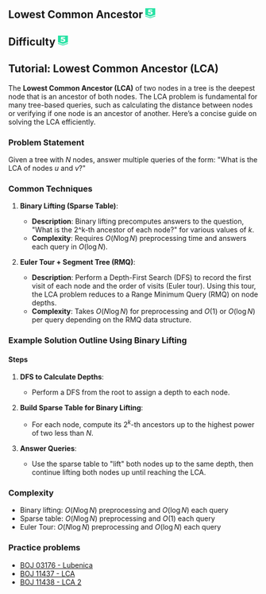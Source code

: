## Lowest Common Ancestor <img src="../../boj-icon/plat5.svg" alt="Platinum 5" width="20" height="20">

## Difficulty <img src="../../boj-icon/plat5.svg" alt="Platinum 5" width="20" height="20">

## Tutorial: Lowest Common Ancestor (LCA)

The **Lowest Common Ancestor (LCA)** of two nodes in a tree is the deepest node that is an ancestor of both nodes. The LCA problem is fundamental for many tree-based queries, such as calculating the distance between nodes or verifying if one node is an ancestor of another. Here’s a concise guide on solving the LCA efficiently.

### Problem Statement
Given a tree with $N$ nodes, answer multiple queries of the form: "What is the LCA of nodes $u$ and $v$?"

### Common Techniques

1. **Binary Lifting (Sparse Table)**:
   - **Description**: Binary lifting precomputes answers to the question, "What is the 2^k-th ancestor of each node?" for various values of $k$.
   - **Complexity**: Requires $O(N \log N)$ preprocessing time and answers each query in $O(\log N)$.

2. **Euler Tour + Segment Tree (RMQ)**:
   - **Description**: Perform a Depth-First Search (DFS) to record the first visit of each node and the order of visits (Euler tour). Using this tour, the LCA problem reduces to a Range Minimum Query (RMQ) on node depths.
   - **Complexity**: Takes $O(N \log N)$ for preprocessing and $O(1)$ or $O(\log N)$ per query depending on the RMQ data structure.

### Example Solution Outline Using Binary Lifting

#### Steps

1. **DFS to Calculate Depths**:
   - Perform a DFS from the root to assign a depth to each node.

2. **Build Sparse Table for Binary Lifting**:
   - For each node, compute its $2^k$-th ancestors up to the highest power of two less than $N$.

3. **Answer Queries**:
   - Use the sparse table to "lift" both nodes up to the same depth, then continue lifting both nodes up until reaching the LCA.


### Complexity
- Binary lifting: $O(N \log N)$ preprocessing and $O(\log N)$ each query
- Sparse table: $O(N \log N)$ preprocessing and $O(1)$ each query
- Euler Tour: $O(N \log N)$ preprocessing and $O(\log N)$ each query

### Practice problems
- [BOJ 03176 - Lubenica](../../boj/03176-Lubenica/)
- [BOJ 11437 - LCA](../../boj/11437-LCA/)
- [BOJ 11438 - LCA 2](../../boj/11438-LCA%202/)


